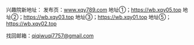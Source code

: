 
兴趣院新地址：
发布页：www.xqy789.com
地址①；https://wb.xqy05.top
地址②；https://wb.xqy03.top
地址③；https://wb.xqy01.top
地址⑤；https://wb.xqy02.top

找回邮箱：qiqiwuqi7757@gmail.com

